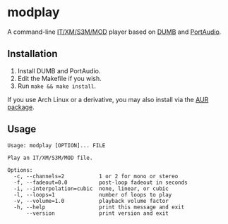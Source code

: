 modplay
=======
A command-line [IT/XM/S3M/MOD](https://en.wikipedia.org/wiki/Module_file)
player based on [DUMB](http://dumb.sourceforge.net/index.php?page=about) and
[PortAudio](http://www.portaudio.com/).

Installation
------------
1. Install DUMB and PortAudio.
2. Edit the Makefile if you wish.
3. Run `make && make install`.

If you use Arch Linux or a derivative, you may also install via the [AUR
package](https://aur.archlinux.org/packages/modplay/).

Usage
-----
	Usage: modplay [OPTION]... FILE

	Play an IT/XM/S3M/MOD file.

	Options:
	  -c, --channels=2           1 or 2 for mono or stereo
	  -f, --fadeout=0.0          post-loop fadeout in seconds
	  -i, --interpolation=cubic  none, linear, or cubic
	  -l, --loops=1              number of loops to play
	  -v, --volume=1.0           playback volume factor
	  -h, --help                 print this message and exit
		  --version              print version and exit
